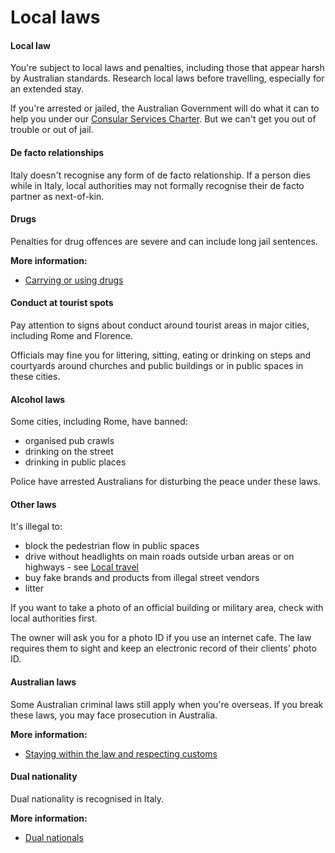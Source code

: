 # Local laws

#### Local law

You're subject to local laws and penalties, including those that appear harsh by Australian standards. Research local laws before travelling, especially for an extended stay.

If you're arrested or jailed, the Australian Government will do what it can to help you under our [Consular Services Charter](https://www.smartraveller.gov.au/consular-services/consular-services-charter). But we can't get you out of trouble or out of jail.

#### De facto relationships

Italy doesn't recognise any form of de facto relationship. If a person dies while in Italy, local authorities may not formally recognise their de facto partner as next-of-kin.

#### Drugs

Penalties for drug offences are severe and can include long jail sentences.

**More information:**

* [Carrying or using drugs](/before-you-go/laws/drugs "Carrying or using drugs")

#### Conduct at tourist spots

Pay attention to signs about conduct around tourist areas in major cities, including Rome and Florence.

Officials may fine you for littering, sitting, eating or drinking on steps and courtyards around churches and public buildings or in public spaces in these cities.

#### Alcohol laws

Some cities, including Rome, have banned:

* organised pub crawls
* drinking on the street
* drinking in public places

Police have arrested Australians for disturbing the peace under these laws.

#### Other laws

It's illegal to:

* block the pedestrian flow in public spaces
* drive without headlights on main roads outside urban areas or on highways - see [Local travel](https://www.smartraveller.gov.au/destinations/europe/italy?#travel)
* buy fake brands and products from illegal street vendors
* litter

If you want to take a photo of an official building or military area, check with local authorities first.

The owner will ask you for a photo ID if you use an internet cafe. The law requires them to sight and keep an electronic record of their clients' photo ID.

#### Australian laws

Some Australian criminal laws still apply when you're overseas. If you break these laws, you may face prosecution in Australia.

**More information:**

* [Staying within the law and respecting customs](/before-you-go/laws "Staying within the law")

#### Dual nationality

Dual nationality is recognised in Italy.

**More information:**

* [Dual nationals](/before-you-go/who-you-are/dual-nationals "Advice for dual nationals")